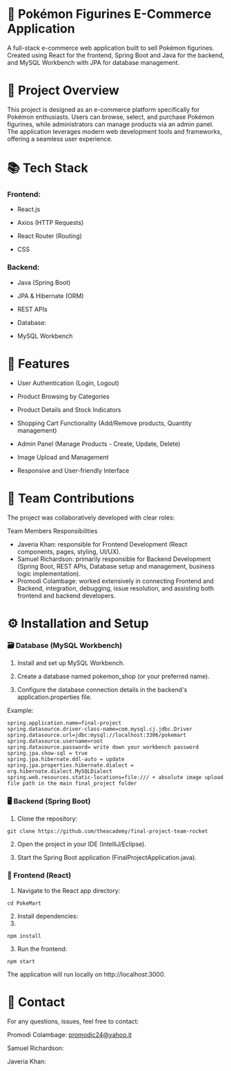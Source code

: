 # 🛒 Pokémon Figurines E-Commerce Application 
A full-stack e-commerce web application built to sell Pokémon figurines. Created using React for the frontend, Spring Boot and Java for the backend, and MySQL Workbench with JPA for database management.

# 🚀 Project Overview
This project is designed as an e-commerce platform specifically for Pokémon enthusiasts. Users can browse, select, and purchase Pokémon figurines, while administrators can manage products via an admin panel. The application leverages modern web development tools and frameworks, offering a seamless user experience.

# 📚 Tech Stack
### Frontend:

- React.js

- Axios (HTTP Requests)

- React Router (Routing)

- CSS

### Backend:

- Java (Spring Boot)

- JPA & Hibernate (ORM)

- REST APIs

- Database:

- MySQL Workbench

# 🌟 Features

- User Authentication (Login, Logout)

- Product Browsing by Categories

- Product Details and Stock Indicators

- Shopping Cart Functionality (Add/Remove products, Quantity management)

- Admin Panel (Manage Products - Create, Update, Delete)

- Image Upload and Management

- Responsive and User-friendly Interface

# 👥 Team Contributions

The project was collaboratively developed with clear roles:

Team Members	Responsibilities
- Javeria Khan: responsible for Frontend Development (React components, pages, styling, UI/UX).
- Samuel Richardson: 	primarily responsible for Backend Development (Spring Boot, REST APIs, Database setup and management, business logic implementation).
- Promodi Colambage:	worked extensively in connecting Frontend and Backend, integration, debugging, issue resolution, and assisting both frontend and backend developers.

# ⚙️ Installation and Setup

### 🗃️ Database (MySQL Workbench)

1. Install and set up MySQL Workbench.

2. Create a database named pokemon_shop (or your preferred name).

3. Configure the database connection details in the backend's application.properties file.

Example:

```
spring.application.name=final-project
spring.datasource.driver-class-name=com.mysql.cj.jdbc.Driver
spring.datasource.url=jdbc:mysql://localhost:3306/pokemart
spring.datasource.username=root
spring.datasource.password= write down your workbench password
spring.jpa.show-sql = true
spring.jpa.hibernate.ddl-auto = update
spring.jpa.properties.hibernate.dialect = org.hibernate.dialect.MySQLDialect
spring.web.resources.static-locations=file:/// + absolute image upload file path in the main final_project folder
```

### 🖥️ Backend (Spring Boot)

1. Clone the repository:

```
git clone https://github.com/theacademy/final-project-team-rocket
```

2. Open the project in your IDE (IntelliJ/Eclipse).

3. Start the Spring Boot application (FinalProjectApplication.java).

### 🎨 Frontend (React)

1. Navigate to the React app directory:

```
cd PokeMart
```

2. Install dependencies:
3. 
```
npm install
```

3. Run the frontend:

```
npm start
```

The application will run locally on http://localhost:3000.

# 📩 Contact

For any questions, issues, feel free to contact:

Promodi Colambage: promodic24@yahoo.it

Samuel Richardson: 

Javeria Khan: 
